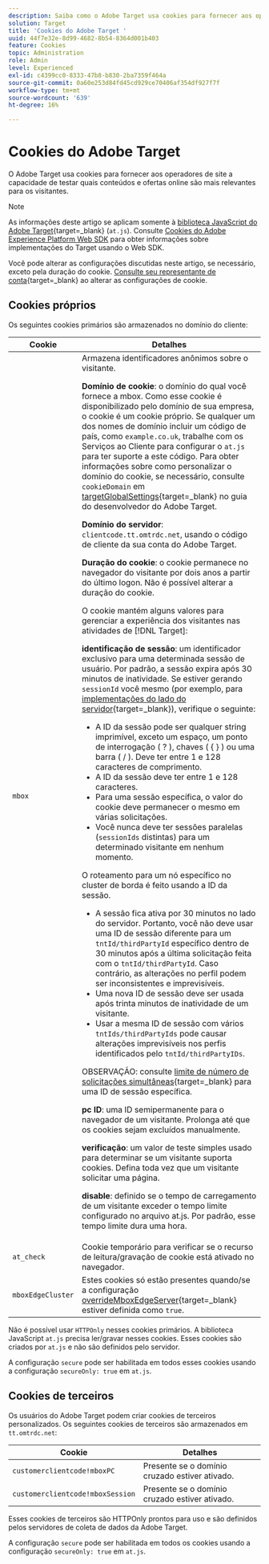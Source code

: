 ```yaml
---
description: Saiba como o Adobe Target usa cookies para fornecer aos operadores de site a capacidade de testar quais conteúdos e ofertas online são mais relevantes para os visitantes.
solution: Target
title: 'Cookies do Adobe Target '
uuid: 44f7e32e-8d99-4682-8b54-8364d001b403
feature: Cookies
topic: Administration
role: Admin
level: Experienced
exl-id: c4399cc0-8333-47b8-b830-2ba7359f464a
source-git-commit: 0a60e253d84fd45cd929ce70406af354df927f7f
workflow-type: tm+mt
source-wordcount: '639'
ht-degree: 16%

---
```


# Cookies do Adobe Target

O Adobe Target usa cookies para fornecer aos operadores de site a capacidade de testar quais conteúdos e ofertas online são mais relevantes para os visitantes.

>[!NOTE]
>
>As informações deste artigo se aplicam somente à [biblioteca JavaScript do Adobe Target](https://experienceleague.adobe.com/docs/target-dev/developer/client-side/at-js-implementation/functions-overview/targetglobalsettings.html){target=_blank} (`at.js`). Consulte [Cookies do Adobe Experience Platform Web SDK](web-sdk.md) para obter informações sobre implementações do Target usando o Web SDK.
>
>Você pode alterar as configurações discutidas neste artigo, se necessário, exceto pela duração do cookie. [Consulte seu representante de conta](https://experienceleague.adobe.com/docs/target/using/cmp-resources-and-contact-information.html){target=_blank} ao alterar as configurações de cookie.

## Cookies próprios

Os seguintes cookies primários são armazenados no domínio do cliente:

| Cookie | Detalhes |
| --- | --- |
| `mbox` | Armazena identificadores anônimos sobre o visitante.<P>**Domínio de cookie**: o domínio do qual você fornece a mbox. Como esse cookie é disponibilizado pelo domínio de sua empresa, o cookie é um cookie próprio. Se qualquer um dos nomes de domínio incluir um código de país, como `example.co.uk`, trabalhe com os Serviços ao Cliente para configurar o `at.js` para ter suporte a este código. Para obter informações sobre como personalizar o domínio do cookie, se necessário, consulte `cookieDomain` em [targetGlobalSettings](https://experienceleague.adobe.com/docs/target-dev/developer/client-side/at-js-implementation/functions-overview/targetglobalsettings.html){target=_blank} no guia do desenvolvedor do Adobe Target.<P>**Domínio do servidor**: `clientcode.tt.omtrdc.net`, usando o código de cliente da sua conta do Adobe Target.<P>**Duração do cookie**: o cookie permanece no navegador do visitante por dois anos a partir do último logon. Não é possível alterar a duração do cookie.<P>O cookie mantém alguns valores para gerenciar a experiência dos visitantes nas atividades de [!DNL Target]:<P>**identificação de sessão**: um identificador exclusivo para uma determinada sessão de usuário. Por padrão, a sessão expira após 30 minutos de inatividade. Se estiver gerando `sessionId` você mesmo (por exemplo, para [implementações do lado do servidor](https://experienceleague.adobe.com/docs/target-dev/developer/server-side/server-side-overview.html){target=_blank}), verifique o seguinte:<ul><li>A ID da sessão pode ser qualquer string imprimível, exceto um espaço, um ponto de interrogação ( ? ), chaves ( { } ) ou uma barra ( / ). Deve ter entre 1 e 128 caracteres de comprimento.</li><li>A ID da sessão deve ter entre 1 e 128 caracteres.</li><li>Para uma sessão específica, o valor do cookie deve permanecer o mesmo em várias solicitações.</li><li>Você nunca deve ter sessões paralelas (`sessionIds` distintas) para um determinado visitante em nenhum momento.</li></ul>O roteamento para um nó específico no cluster de borda é feito usando a ID da sessão.<ul><li>A sessão fica ativa por 30 minutos no lado do servidor. Portanto, você não deve usar uma ID de sessão diferente para um `tntId/thirdPartyId` específico dentro de 30 minutos após a última solicitação feita com o `tntId/thirdPartyId`. Caso contrário, as alterações no perfil podem ser inconsistentes e imprevisíveis.</li><li>Uma nova ID de sessão deve ser usada após trinta minutos de inatividade de um visitante.</li><li>Usar a mesma ID de sessão com vários `tntIds/thirdPartyIds` pode causar alterações imprevisíveis nos perfis identificados pelo `tntId/thirdPartyIDs`.</li></ul>OBSERVAÇÃO: consulte [limite de número de solicitações simultâneas](https://experienceleague.adobe.com/docs/target/using/troubleshoot/target-limits.html#content-delivery){target=_blank} para uma ID de sessão específica.<P>**pc ID**: uma ID semipermanente para o navegador de um visitante. Prolonga até que os cookies sejam excluídos manualmente.<P>**verificação**: um valor de teste simples usado para determinar se um visitante suporta cookies. Defina toda vez que um visitante solicitar uma página.<P>**disable**: definido se o tempo de carregamento de um visitante exceder o tempo limite configurado no arquivo at.js. Por padrão, esse tempo limite dura uma hora. |
| `at_check` | Cookie temporário para verificar se o recurso de leitura/gravação de cookie está ativado no navegador. |
| `mboxEdgeCluster` | Estes cookies só estão presentes quando/se a configuração [overrideMboxEdgeServer](https://experienceleague.adobe.com/docs/target-dev/developer/client-side/at-js-implementation/functions-overview/targetglobalsettings.html){target=_blank} estiver definida como `true`. |

Não é possível usar `HTTPOnly` nesses cookies primários. A biblioteca JavaScript `at.js` precisa ler/gravar nesses cookies. Esses cookies são criados por `at.js` e não são definidos pelo servidor.

A configuração `secure` pode ser habilitada em todos esses cookies usando a configuração `secureOnly: true` em `at.js`.

## Cookies de terceiros

Os usuários do Adobe Target podem criar cookies de terceiros personalizados. Os seguintes cookies de terceiros são armazenados em `tt.omtrdc.net`:

| Cookie | Detalhes |
| --- | --- |
| `customerclientcode!mboxPC` | Presente se o domínio cruzado estiver ativado. |
| `customerclientcode!mboxSession` | Presente se o domínio cruzado estiver ativado. |

Esses cookies de terceiros são HTTPOnly prontos para uso e são definidos pelos servidores de coleta de dados da Adobe Target.

A configuração `secure` pode ser habilitada em todos os cookies usando a configuração `secureOnly: true` em `at.js`.
